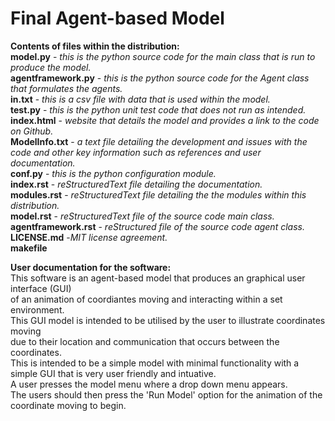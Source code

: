 # Final Agent-based Model 
 
 **Contents of files within the distribution:**<br>
 **model.py**    - *this is the python source code for the main class that is run to produce the model.*<br>
 **agentframework.py**    - *this is the python source code for the Agent class that formulates the agents.*<br>
 **in.txt**    - *this is a csv file with data that is used within the model.*<br>
 **test.py**    - *this is the python unit test code that does not run as intended.*<br>
 **index.html**    - *website that details the model and provides a link to the code on Github.*<br>
 **ModelInfo.txt** - *a text file detailing the development and issues with the code and other key information such as references and user documentation.*<br> 
 **conf.py**    - *this is the python configuration module.*<br>
 **index.rst**    - *reStructuredText file detailing the documentation.*<br>
 **modules.rst**    - *reStructuredText file detailing the the modules within this distribution.*<br>
 **model.rst**    - *reStructuredText file of the source code main class.*<br>
 **agentframework.rst**    - *reStructured file of the source code agent class.*<br>
 **LICENSE.md**    -*MIT license agreement.*<br>
 **makefile** 

**User documentation for the software:**<br>
This software is an agent-based model that produces an graphical user interface (GUI) <br>
of an animation of coordiantes moving and interacting within a set environment.<br>
This GUI model is intended to be utilised by the user to illustrate coordinates moving<br>
due to their location and communication that occurs between the coordinates.<br>
This is intended to be a simple model with minimal functionality with a simple GUI that is very user friendly and intuative.<br>
A user presses the model menu where a drop down menu appears.<br>
The users should then press the 'Run Model' option for the animation of the coordinate moving to begin.<br>
